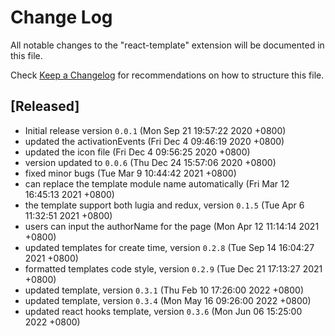 # Change Log

All notable changes to the "react-template" extension will be documented in this file.

Check [Keep a Changelog](http://keepachangelog.com/) for recommendations on how to structure this file.

## [Released]

-   Initial release version `0.0.1` (Mon Sep 21 19:57:22 2020 +0800)
-   updated the activationEvents (Fri Dec 4 09:46:19 2020 +0800)
-   updated the icon file (Fri Dec 4 09:56:25 2020 +0800)
-   version updated to `0.0.6` (Thu Dec 24 15:57:06 2020 +0800)
-   fixed minor bugs (Tue Mar 9 10:44:42 2021 +0800)
-   can replace the template module name automatically (Fri Mar 12 16:45:13 2021 +0800)
-   the template support both lugia and redux, version `0.1.5` (Tue Apr 6 11:32:51 2021 +0800)
-   users can input the authorName for the page (Mon Apr 12 11:14:14 2021 +0800)
-   updated templates for create time, version `0.2.8` (Tue Sep 14 16:04:27 2021 +0800)
-   formatted templates code style, version `0.2.9` (Tue Dec 21 17:13:27 2021 +0800)
-   updated template, version `0.3.1` (Thu Feb 10 17:26:00 2022 +0800)
-   updated template, version `0.3.4` (Mon May 16 09:26:00 2022 +0800)
-   updated react hooks template, version `0.3.6` (Mon Jun 06 15:25:00 2022 +0800)
